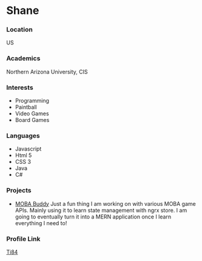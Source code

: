 # Shane

### Location

US

### Academics

Northern Arizona University, CIS

### Interests

- Programming
- Paintball
- Video Games
- Board Games

### Languages

- Javascript
- Html 5
- CSS 3 
- Java
- C#

### Projects

- [MOBA Buddy](https://github.com/Ti84/Dota2_Thing) Just a fun thing I am working on with various MOBA game APIs. Mainly using it to learn state management with ngrx store. I am going to eventually turn it into a MERN application once I learn everything I need to! 

### Profile Link

[Ti84](https://github.com/Ti84)